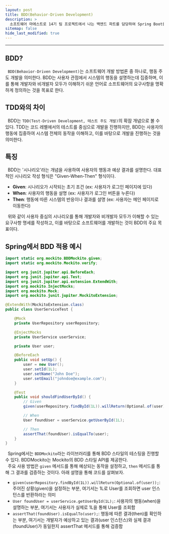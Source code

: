 ```yaml
---
layout: post
title: BDD(Behavior-Driven Development)
description: >
  소프트웨어 마에스트로 14기 팀 프로젝트에서 나는 백엔드 파트를 담당하여 Spring Boot를 통한 WAS 개발을 하게 되었다. 전담 멘토님께서 백엔드에서 지금 당장 TDD를 도입하기 보다는 BDD를 도입하는 것을 권장하셨고, BDD에 대해 이해해보고자 게시글을 작성하게 되었다.
sitemap: false
hide_last_modified: true
---
```


---

## BDD?

&nbsp; `BDD(Behavior-Driven Development)`는 소프트웨어 개발 방법론 중 하나로, 행동 주도 개발을 의미한다. BDD는 사용자 관점에서 시스템의 행동을 설명하는데 집중하며, 이를 통해 개발자와 비개발자 모두가 이해하기 쉬운 언어로 소프트웨어의 요구사항을 명확하게 정의하는 것을 목표로 한다.

## TDD와의 차이

&nbsp; BDD는 `TDD(Test-Driven Development, 테스트 주도 개발)`의 확잠 개념으로 볼 수 있다. TDD는 코드 레벨에서의 테스트를 중심으로 개발을 진행하지만, BDD는 사용자의 행동에 집중하여 시스템 전체의 동작을 이해하고, 이를 바탕으로 개발을 진행하는 것을 의미한다.

## 특징

&nbsp; BDD는 '시나리오'라는 개념을 사용하여 사용자의 행동과 예상 결과를 설명한다. 대표적인 시나리오 작성 형식은 "Given-When-Then" 형식이다.

- **Given**: 시나리오가 시작되는 초기 조건 (ex: 사용자가 로그인 페이지에 있다)
- **When**: 사용자의 행동을 설명 (ex: 사용자가 로그인 버튼을 누른다)
- **Then**: 행동에 따른 시스템의 반응이나 결과를 설명 (ex: 사용자는 메인 페이지로 이동한다)

&nbsp; 위와 같이 사용자 중심의 시나리오를 통해 개발자와 비개발자 모두가 이해할 수 있는 요구사항 명세를 작성하고, 이를 바탕으로 소프트웨어를 개발하는 것이 BDD의 주요 목표이다.

## Spring에서 BDD 적용 예시

```java
import static org.mockito.BDDMockito.given;
import static org.mockito.Mockito.verify;

import org.junit.jupiter.api.BeforeEach;
import org.junit.jupiter.api.Test;
import org.junit.jupiter.api.extension.ExtendWith;
import org.mockito.InjectMocks;
import org.mockito.Mock;
import org.mockito.junit.jupiter.MockitoExtension;

@ExtendWith(MockitoExtension.class)
public class UserServiceTest {

    @Mock
    private UserRepository userRepository;

    @InjectMocks
    private UserService userService;

    private User user;

    @BeforeEach
    public void setUp() {
        user = new User();
        user.setId(1L);
        user.setName("John Doe");
        user.setEmail("johndoe@example.com");
    }

    @Test
    public void shouldFindUserById() {
        // Given
        given(userRepository.findById(1L)).willReturn(Optional.of(user));

        // When
        User foundUser = userService.getUserById(1L);

        // Then
        assertThat(foundUser).isEqualTo(user);
    }
}
```

&nbsp; Spring에서는 `BDDMockito`라는 라이브러리를 통해 BDD 스타일의 테스팅을 진행할 수 있다. BDDMockito는 Mockito의 BDD 스타일 API를 제공한다.<br>
&nbsp; 주요 사용 방법은 `given` 메서드를 통해 예상되는 동작을 설정하고, `then` 메서드를 통해 그 결과를 검증하는 것이다. 아래 설명을 통해 코드를 살펴보자.

- `given(userRepository.findById(1L)).willReturn(Optional.of(user));`: 주어진 상황(given)을 설정하는 부분, 여기서는 1L로 User를 조회하면 user 인스턴스를 반환하라는 의미
- `User foundUser = userService.getUserById(1L);`: 사용자의 행동(when)을 설명하는 부분, 여기서는 사용자가 실제로 1L을 통해 User를 조회함
- `assertThat(foundUser).isEqualTo(user);`: 행동에 따른 결과(then)를 확인하는 부분, 여기서는 개발자가 예상하고 있는 결과(user 인스턴스)와 실제 결과(foundUser)가 동일한지 assertThat 메서드를 통해 검증함